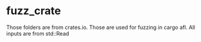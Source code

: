 # fuzz_crate
Those folders are from crates.io.  Those are used for fuzzing in cargo afl. All inputs are from std::Read
